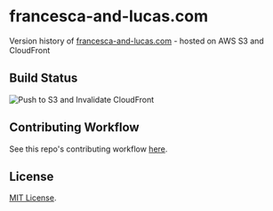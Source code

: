 # francesca-and-lucas.com

Version history of [francesca-and-lucas.com](https://francesca-and-lucas.com) - hosted on AWS S3 and CloudFront

## Build Status

![Push to S3 and Invalidate CloudFront](https://github.com/lucascantor/francesca-and-lucas.com/workflows/Push%20to%20S3%20and%20Invalidate%20CloudFront/badge.svg?branch=master)

## Contributing Workflow

See this repo's contributing workflow [here](./contributing.md).

## License

[MIT License](./LICENSE).
